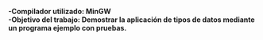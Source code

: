 <strong>-Compilador utilizado: MinGW</strong></br>
<strong>-Objetivo del trabajo: Demostrar la aplicación de tipos de datos mediante un programa ejemplo con
pruebas.</strong>
